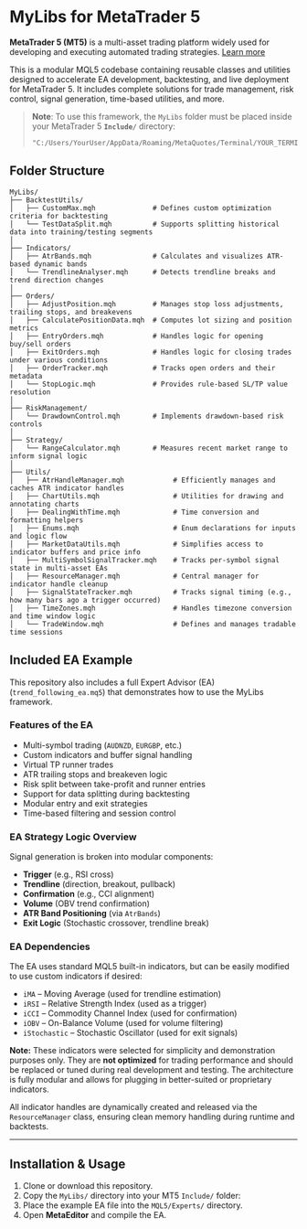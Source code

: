 # MyLibs for MetaTrader 5

**MetaTrader 5 (MT5)** is a multi-asset trading platform widely used for developing and executing automated trading strategies. [Learn more](https://www.metatrader5.com/en)

This is a modular MQL5 codebase containing reusable classes and utilities designed to accelerate EA development, backtesting, and live deployment for MetaTrader 5. It includes complete solutions for trade management, risk control, signal generation, time-based utilities, and more.

> **Note**: To use this framework, the `MyLibs` folder must be placed inside your MetaTrader 5 **`Include/`** directory:
>
> ```
> "C:/Users/YourUser/AppData/Roaming/MetaQuotes/Terminal/YOUR_TERMINAL_ID/MQL5/Include/MyLibs/
> ```

## Folder Structure
```
MyLibs/
├── BacktestUtils/
│   ├── CustomMax.mqh              # Defines custom optimization criteria for backtesting
│   └── TestDataSplit.mqh          # Supports splitting historical data into training/testing segments
│
├── Indicators/
│   ├── AtrBands.mqh               # Calculates and visualizes ATR-based dynamic bands
│   └── TrendlineAnalyser.mqh      # Detects trendline breaks and trend direction changes
│
├── Orders/
│   ├── AdjustPosition.mqh         # Manages stop loss adjustments, trailing stops, and breakevens
│   ├── CalculatePositionData.mqh  # Computes lot sizing and position metrics
│   ├── EntryOrders.mqh            # Handles logic for opening buy/sell orders
│   ├── ExitOrders.mqh             # Handles logic for closing trades under various conditions
│   ├── OrderTracker.mqh           # Tracks open orders and their metadata
│   └── StopLogic.mqh              # Provides rule-based SL/TP value resolution
│
├── RiskManagement/
│   └── DrawdownControl.mqh        # Implements drawdown-based risk controls
│
├── Strategy/
│   └── RangeCalculator.mqh        # Measures recent market range to inform signal logic
│
├── Utils/
│   ├── AtrHandleManager.mqh            # Efficiently manages and caches ATR indicator handles
│   ├── ChartUtils.mqh                  # Utilities for drawing and annotating charts
│   ├── DealingWithTime.mqh             # Time conversion and formatting helpers
│   ├── Enums.mqh                       # Enum declarations for inputs and logic flow
│   ├── MarketDataUtils.mqh             # Simplifies access to indicator buffers and price info
│   ├── MultiSymbolSignalTracker.mqh    # Tracks per-symbol signal state in multi-asset EAs
│   ├── ResourceManager.mqh             # Central manager for indicator handle cleanup
│   ├── SignalStateTracker.mqh          # Tracks signal timing (e.g., how many bars ago a trigger occurred)
│   ├── TimeZones.mqh                   # Handles timezone conversion and time window logic
│   └── TradeWindow.mqh                 # Defines and manages tradable time sessions
```

## Included EA Example

This repository also includes a full Expert Advisor (EA) (`trend_following_ea.mq5`) that demonstrates how to use the MyLibs framework.

### Features of the EA

- Multi-symbol trading (`AUDNZD`, `EURGBP`, etc.)
- Custom indicators and buffer signal handling
- Virtual TP runner trades
- ATR trailing stops and breakeven logic
- Risk split between take-profit and runner entries
- Support for data splitting during backtesting
- Modular entry and exit strategies
- Time-based filtering and session control

### EA Strategy Logic Overview

Signal generation is broken into modular components:

- **Trigger** (e.g., RSI cross)
- **Trendline** (direction, breakout, pullback)
- **Confirmation** (e.g., CCI alignment)
- **Volume** (OBV trend confirmation)
- **ATR Band Positioning** (via `AtrBands`)
- **Exit Logic** (Stochastic crossover, trendline break)

### EA Dependencies

The EA uses standard MQL5 built-in indicators, but can be easily modified to use custom indicators if desired:

- `iMA` – Moving Average (used for trendline estimation)
- `iRSI` – Relative Strength Index (used as a trigger)
- `iCCI` – Commodity Channel Index (used for confirmation)
- `iOBV` – On-Balance Volume (used for volume filtering)
- `iStochastic` – Stochastic Oscillator (used for exit signals)

**Note:** These indicators were selected for simplicity and demonstration purposes only. They are **not optimized** for trading performance and should be replaced or tuned during real development and testing. The architecture is fully modular and allows for plugging in better-suited or proprietary indicators.

All indicator handles are dynamically created and released via the `ResourceManager` class, ensuring clean memory handling during runtime and backtests.

---

## Installation & Usage

1. Clone or download this repository.
2. Copy the `MyLibs/` directory into your MT5 `Include/` folder:
3. Place the example EA file into the `MQL5/Experts/` directory.
4. Open **MetaEditor** and compile the EA.

